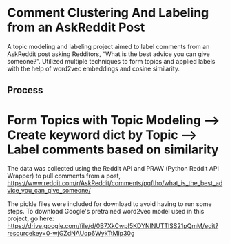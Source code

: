 # Comment Clustering And Labeling from an AskReddit Post

A topic modeling and labeling project aimed to label comments from an AskReddit post asking Redditors, “What is the best advice you can give someone?”. Utilized multiple techniques to form topics and applied labels with the help of word2vec embeddings and cosine similarity. 

## Process
# Form Topics with Topic Modeling --> Create keyword dict by Topic --> Label comments based on similarity

The data was collected using the Reddit API and PRAW (Python Reddit API Wrapper) to pull comments from a post, https://www.reddit.com/r/AskReddit/comments/pqftho/what_is_the_best_advice_you_can_give_someone/

The pickle files were included for download to avoid having to run some steps. To download Google's pretrained word2vec model used in this project, go here: 
https://drive.google.com/file/d/0B7XkCwpI5KDYNlNUTTlSS21pQmM/edit?resourcekey=0-wjGZdNAUop6WykTtMip30g
